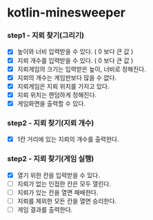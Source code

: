 # kotlin-minesweeper

### step1 - 지뢰 찾기(그리기)
* [x] 높이와 너비 입력받을 수 있다. ( 0 보다 큰 값 )
* [x] 지뢰 개수를 입력받을 수 있다. ( 0 보다 큰 값 )
* [x] 지뢰게임의 크기는 입력받은 높이, 너비로 정해진다.
* [x] 지뢰의 개수는 게임판보다 많을 수 없다.
* [x] 지뢰게임은 지뢰 위치를 가지고 있다.
* [x] 지뢰 위치는 랜덤하게 정해진다.
* [x] 게임화면을 출력할 수 있다.

### step2 - 지뢰 찾기(지뢰 개수)
* [x] 1칸 거리에 있는 지뢰의 개수를 출력한다. 

### step2 - 지뢰 찾기(게임 실행)
* [x] 열기 위한 칸을 입력받을 수 있다.
* [ ] 지뢰가 없는 인접한 칸은 모두 열린다.
* [ ] 지뢰가 있는 칸을 열면 패배한다.
* [ ] 지뢰를 제외한 모든 칸을 열면 승리한다.
* [ ] 게임 결과를 출력한다.